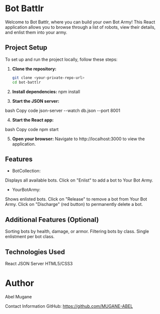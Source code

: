# Bot Battlr

Welcome to Bot Battlr, where you can build your own Bot Army! This React application allows you to browse through a list of robots, view their details, and enlist them into your army.

## Project Setup

To set up and run the project locally, follow these steps:

1. **Clone the repository:**
   ```bash
   git clone <your-private-repo-url>
   cd bot-battlr

2. **Install dependencies:**
npm install


3. **Start the JSON server:**

bash
Copy code
json-server --watch db.json --port 8001

4. **Start the React app:**

bash
Copy code
npm start

5. **Open your browser:**
Navigate to http://localhost:3000 to view the application.

## Features
* BotCollection:

Displays all available bots.
Click on "Enlist" to add a bot to Your Bot Army.

* YourBotArmy:

Shows enlisted bots.
Click on "Release" to remove a bot from Your Bot Army.
Click on "Discharge" (red button) to permanently delete a bot.

## Additional Features (Optional)
Sorting bots by health, damage, or armor.
Filtering bots by class.
Single enlistment per bot class.

## Technologies Used
React
JSON Server
HTML5/CSS3

# Author  
Abel Mugane

Contact Information
GitHub: https://github.com/MUGANE-ABEL
